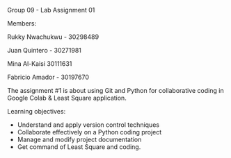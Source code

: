 Group 09 - Lab Assignment 01



Members:



Rukky Nwachukwu  - 30298489

Juan Quintero - 30271981

Mina Al-Kaisi 30111631

Fabricio Amador - 30197670



The assignment #1 is about using Git and Python for collaborative coding in Google Colab \& Least Square application.



Learning objectives:

* Understand and apply version control techniques
* Collaborate effectively on a Python coding project
* Manage and modify project documentation
* Get command of Least Square and coding.

